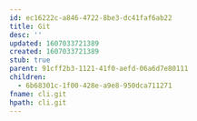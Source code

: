```yaml
---
id: ec16222c-a846-4722-8be3-dc41faf6ab22
title: Git
desc: ''
updated: 1607033721389
created: 1607033721389
stub: true
parent: 91cff2b3-1121-41f0-aefd-06a6d7e80111
children:
  - 6b68301c-1f00-428e-a9e8-950dca711271
fname: cli.git
hpath: cli.git
---
```



